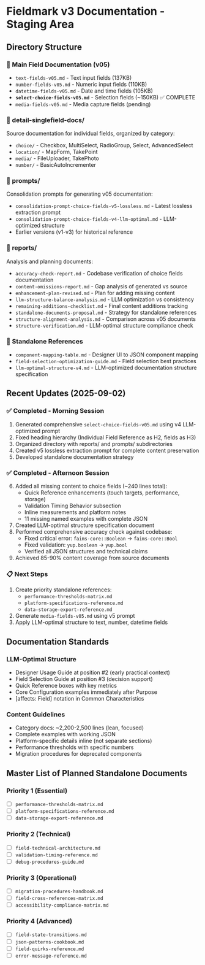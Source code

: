 # Fieldmark v3 Documentation - Staging Area

## Directory Structure

### 📁 Main Field Documentation (v05)
- `text-fields-v05.md` - Text input fields (137KB)
- `number-fields-v05.md` - Numeric input fields (110KB)
- `datetime-fields-v05.md` - Date and time fields (105KB)
- **`select-choice-fields-v05.md`** - Selection fields (~150KB) ✅ COMPLETE
- `media-fields-v05.md` - Media capture fields (pending)

### 📁 detail-singlefield-docs/
Source documentation for individual fields, organized by category:
- `choice/` - Checkbox, MultiSelect, RadioGroup, Select, AdvancedSelect
- `location/` - MapForm, TakePoint
- `media/` - FileUploader, TakePhoto
- `number/` - BasicAutoIncrementer

### 📁 prompts/
Consolidation prompts for generating v05 documentation:
- `consolidation-prompt-choice-fields-v5-lossless.md` - Latest lossless extraction prompt
- `consolidation-prompt-choice-fields-v4-llm-optimal.md` - LLM-optimized structure
- Earlier versions (v1-v3) for historical reference

### 📁 reports/
Analysis and planning documents:
- `accuracy-check-report.md` - Codebase verification of choice fields documentation
- `content-omissions-report.md` - Gap analysis of generated vs source
- `enhancement-plan-revised.md` - Plan for adding missing content
- `llm-structure-balance-analysis.md` - LLM optimization vs consistency
- `remaining-additions-checklist.md` - Final content additions tracking
- `standalone-documents-proposal.md` - Strategy for standalone references
- `structure-alignment-analysis.md` - Comparison across v05 documents
- `structure-verification.md` - LLM-optimal structure compliance check

### 📁 Standalone References
- `component-mapping-table.md` - Designer UI to JSON component mapping
- `field-selection-optimization-guide.md` - Field selection best practices
- `llm-optimal-structure-v4.md` - LLM-optimized documentation structure specification

## Recent Updates (2025-09-02)

### ✅ Completed - Morning Session
1. Generated comprehensive `select-choice-fields-v05.md` using v4 LLM-optimized prompt
2. Fixed heading hierarchy (Individual Field Reference as H2, fields as H3)
3. Organized directory with reports/ and prompts/ subdirectories
4. Created v5 lossless extraction prompt for complete content preservation
5. Developed standalone documentation strategy

### ✅ Completed - Afternoon Session
6. Added all missing content to choice fields (~240 lines total):
   - Quick Reference enhancements (touch targets, performance, storage)
   - Validation Timing Behavior subsection
   - Inline measurements and platform notes
   - 11 missing named examples with complete JSON
7. Created LLM-optimal structure specification document
8. Performed comprehensive accuracy check against codebase:
   - Fixed critical error: `faims-core::Boolean` → `faims-core::Bool`
   - Fixed validation: `yup.boolean` → `yup.bool`
   - Verified all JSON structures and technical claims
9. Achieved 85-90% content coverage from source documents

### 📋 Next Steps
1. Create priority standalone references:
   - `performance-thresholds-matrix.md`
   - `platform-specifications-reference.md`
   - `data-storage-export-reference.md`
2. Generate `media-fields-v05.md` using v5 prompt
3. Apply LLM-optimal structure to text, number, datetime fields

## Documentation Standards

### LLM-Optimal Structure
- Designer Usage Guide at position #2 (early practical context)
- Field Selection Guide at position #3 (decision support)
- Quick Reference boxes with key metrics
- Core Configuration examples immediately after Purpose
- [affects: Field] notation in Common Characteristics

### Content Guidelines
- Category docs: ~2,200-2,500 lines (lean, focused)
- Complete examples with working JSON
- Platform-specific details inline (not separate sections)
- Performance thresholds with specific numbers
- Migration procedures for deprecated components

## Master List of Planned Standalone Documents

### Priority 1 (Essential)
- [ ] `performance-thresholds-matrix.md`
- [ ] `platform-specifications-reference.md`
- [ ] `data-storage-export-reference.md`

### Priority 2 (Technical)
- [ ] `field-technical-architecture.md`
- [ ] `validation-timing-reference.md`
- [ ] `debug-procedures-guide.md`

### Priority 3 (Operational)
- [ ] `migration-procedures-handbook.md`
- [ ] `field-cross-references-matrix.md`
- [ ] `accessibility-compliance-matrix.md`

### Priority 4 (Advanced)
- [ ] `field-state-transitions.md`
- [ ] `json-patterns-cookbook.md`
- [ ] `field-quirks-reference.md`
- [ ] `error-message-reference.md`